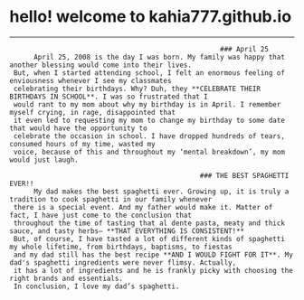 # hello! welcome to kahia777.github.io
---
                                                        ### April 25
          April 25, 2008 is the day I was born. My family was happy that another blessing would come into their lives. 
     But, when I started attending school, I felt an enormous feeling of enviousness whenever I see my classmates 
     celebrating their birthdays. Why? Duh, they **CELEBRATE THEIR BIRTHDAYS IN SCHOOL**. I was so frustrated that I 
     would rant to my mom about why my birthday is in April. I remember myself crying, in rage, disappointed that
     it even led to requesting my mom to change my birthday to some date that would have the opportunity to 
     celebrate the occasion in school. I have dropped hundreds of tears, consumed hours of my time, wasted my 
     voice, because of this and throughout my ‘mental breakdown’, my mom would just laugh. 
     
                                                   ### THE BEST SPAGHETTI EVER!! 
          My dad makes the best spaghetti ever. Growing up, it is truly a tradition to cook spaghetti in our family whenever
     there is a special event. And my father would make it. Matter of fact, I have just come to the conclusion that 
     throughout the time of tasting that al dente pasta, meaty and thick sauce, and tasty herbs— **THAT EVERYTHING IS CONSISTENT!**
     But, of course, I have tasted a lot of different kinds of spaghetti my whole lifetime, from birthdays, baptisms, to fiestas
     and my dad still has the best recipe **AND I WOULD FIGHT FOR IT**. My dad's spaghetti ingredients were never flimsy. Actually,
     it has a lot of ingredients and he is frankly picky with choosing the right brands and essentials. 
     In conclusion, I love my dad’s spaghetti. 
